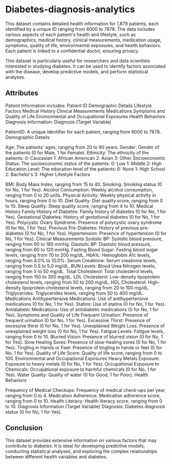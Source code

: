# Diabetes-diagnosis-analytics
This dataset contains detailed health information for 1,879 patients, each identified by a unique ID ranging from 6000 to 7878. The data includes various aspects of each patient's health and lifestyle, such as demographics, medical history, clinical measurements, medication usage, symptoms, quality of life, environmental exposures, and health behaviors. Each patient is linked to a confidential doctor, ensuring privacy.

This dataset is particularly useful for researchers and data scientists interested in studying diabetes. It can be used to identify factors associated with the disease, develop predictive models, and perform statistical analyses.

## Attributes
Patient Information includes:
Patient ID
Demographic Details
Lifestyle Factors
Medical History
Clinical Measurements
Medications
Symptoms and Quality of Life
Environmental and Occupational Exposures
Health Behaviors
Diagnosis Information: Diagnosis (Target Variable)

PatientID: A unique identifier for each patient, ranging from 6000 to 7878.
Demographic Details

Age: The patients' ages, ranging from 20 to 90 years.
Gender: Gender of the patients (0 for Male, 1 for Female).
Ethnicity: The ethnicity of the patients:
0: Caucasian
1: African American
2: Asian
3: Other
Socioeconomic Status: The socioeconomic status of the patients:
0: Low
1: Middle
2: High
Education Level: The education level of the patients:
0: None
1: High School
2: Bachelor's
3: Higher
Lifestyle Factors

BMI: Body Mass Index, ranging from 15 to 40.
Smoking: Smoking status (0 for No, 1 for Yes).
Alcohol Consumption: Weekly alcohol consumption, ranging from 0 to 20 units.
Physical Activity: Weekly physical activity in hours, ranging from 0 to 10.
Diet Quality: Diet quality score, ranging from 0 to 10.
Sleep Quality: Sleep quality score, ranging from 4 to 10.
Medical History
Family History of Diabetes: Family history of diabetes (0 for No, 1 for Yes).
Gestational Diabetes: History of gestational diabetes (0 for No, 1 for Yes).
Polycystic Ovary Syndrome: Presence of polycystic ovary syndrome (0 for No, 1 for Yes).
Previous Pre-Diabetes: History of previous pre-diabetes (0 for No, 1 for Yes).
Hypertension: Presence of hypertension (0 for No, 1 for Yes).
Clinical Measurements
Systolic BP: Systolic blood pressure, ranging from 90 to 180 mmHg.
Diastolic BP: Diastolic blood pressure, ranging from 60 to 120 mmHg.
Fasting Blood Sugar: Fasting blood sugar levels, ranging from 70 to 200 mg/dL.
HbA1c: Hemoglobin A1c levels, ranging from 4.0% to 10.0%.
Serum Creatinine: Serum creatinine levels, ranging from 0.5 to 5.0 mg/dL.
BUN Levels: Blood Urea Nitrogen levels, ranging from 5 to 50 mg/dL.
Total Cholesterol: Total cholesterol levels, ranging from 150 to 300 mg/dL.
LDL Cholesterol: Low-density lipoprotein cholesterol levels, ranging from 50 to 200 mg/dL.
HDL Cholesterol: High-density lipoprotein cholesterol levels, ranging from 20 to 100 mg/dL.
Triglycerides: Triglycerides levels, ranging from 50 to 400 mg/dL.
Medications
Antihypertensive Medications: Use of antihypertensive medications (0 for No, 1 for Yes).
Statins: Use of statins (0 for No, 1 for Yes).
Antidiabetic Medications: Use of antidiabetic medications (0 for No, 1 for Yes).
Symptoms and Quality of Life
Frequent Urination: Presence of frequent urination (0 for No, 1 for Yes).
Excessive Thirst: Presence of excessive thirst (0 for No, 1 for Yes).
Unexplained Weight Loss: Presence of unexplained weight loss (0 for No, 1 for Yes).
Fatigue Levels: Fatigue levels, ranging from 0 to 10.
Blurred Vision: Presence of blurred vision (0 for No, 1 for Yes).
Slow Healing Sores: Presence of slow-healing sores (0 for No, 1 for Yes).
Tingling in Hands or Feet: Presence of tingling in hands or feet (0 for No, 1 for Yes).
Quality of Life Score: Quality of life score, ranging from 0 to 100.
Environmental and Occupational Exposures
Heavy Metals Exposure: Exposure to heavy metals (0 for No, 1 for Yes).
Occupational Exposure to Chemicals: Occupational exposure to harmful chemicals (0 for No, 1 for Yes).
Water Quality: Quality of water (0 for Good, 1 for Poor).
Health Behaviors

Frequency of Medical Checkups: Frequency of medical check-ups per year, ranging from 0 to 4.
Medication Adherence: Medication adherence score, ranging from 0 to 10.
Health Literacy: Health literacy score, ranging from 0 to 10.
Diagnosis Information (Target Variable)
Diagnosis: Diabetes diagnosis status (0 for No, 1 for Yes).

## Conclusion
This dataset provides extensive information on various factors that may contribute to diabetes. It is ideal for developing predictive models, conducting statistical analyses, and exploring the complex relationships between different health variables and diabetes.
